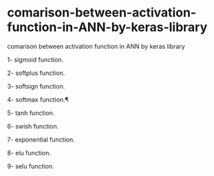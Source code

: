 # comarison-between-activation-function-in-ANN-by-keras-library
comarison between activation function in ANN by keras library 

1- sigmoid function.

2- softplus function. 

3- softsign function.

4- softmax function.¶ 

5- tanh function. 

6- swish function. 

7- exponential function. 

8- elu function. 

9- selu function.
